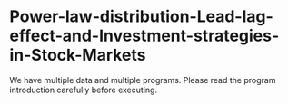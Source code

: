 # Power-law-distribution-Lead-lag-effect-and-Investment-strategies-in-Stock-Markets

We have multiple data and multiple programs. Please read the program introduction carefully before executing.
